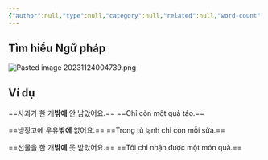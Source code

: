 ```yaml
---
{"author":null,"type":null,"category":null,"related":null,"word-count":null,"dg-publish":true,"dg-hide":true,"tags":null,"deck":"korean_grammar","anki tags":"N밖에","title":"13. N밖에","permalink":"/1-project/ngoai-ngu/tieng-han/ngu-phap-tieng-han/1-so-cap/13-n/","hide":true,"dgPassFrontmatter":true}
---
```


## Tìm hiểu Ngữ pháp

![Pasted image 20231124004739.png](/img/user/4.%20RESOURCE/attachments/Pasted%20image%2020231124004739.png)

## Ví dụ

==사과가 한 개**밖에** 안 남았어요.==
==Chỉ còn một quả táo.==
<!--ID: 1700755858818-->


==냉장고에 우유**밖에** 없어요.==
==Trong tủ lạnh chỉ còn mỗi sữa.==
<!--ID: 1700755858829-->


==선물을 한 개**밖에** 못 받았어요.==
==Tôi chỉ nhận được một món quà.==
<!--ID: 1700755858839-->


